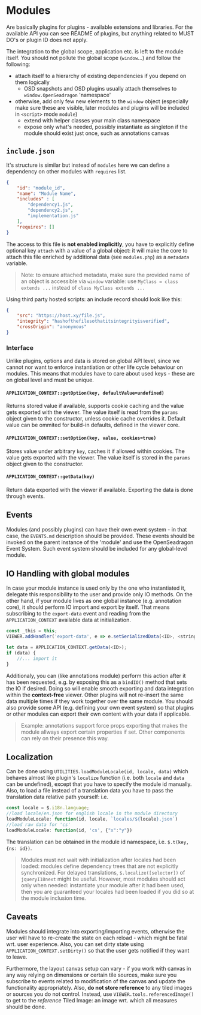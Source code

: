 # Modules

Are basically plugins for plugins - available extensions and libraries.
For the available API you can see README of plugins, but anything related to
MUST DO's or plugin ID does not apply.

The integration to the global scope, application etc. is left to the module itself.
You should not pollute the global scope (`window`...) and follow the following:
 - attach itself to a hierarchy of existing dependencies if you depend on them logically
    - OSD snapshots and OSD plugins usually attach themselves to ``window.OpenSeadragon`` 'namespace'
 - otherwise, add only few new elements to the ``window`` object (especially make sure these are visible, later 
 modules and plugins will be included in `<script>` mode `module`)
    - extend with helper classes your main class namespace
    - expose only what's needed, possibly instantiate as singleton if the module should exist just once, such as annotations canvas

## `include.json`
It's structure is similar but instead of `modules` here we can
define a dependency on other modules with `requires` list.
````json
{
    "id": "module_id",
    "name": "Module Name",
    "includes" : [
        "dependency1.js",
        "dependency2.js",
        "implementation.js"
    ],
    "requires": []
}
````
The access to this file is **not enabled implicitly**, you have to explicitly
define optional key `attach` with a value of a global object: it will make the core to attach 
this file enriched by additional data (see `modules.php`) as a *`metadata`* variable.

> Note: to ensure attached metadata, make sure the provided name of an object is accessible
> via ``window`` variable: use `MyClass = class extends ...` instead of `class MyClass extends ...`

Using third party hosted scripts: an include record should look like this:
````json
{
    "src": "https://host.xy/file.js",
    "integrity": "hashofthefilesothatitsintegrityisverified",
    "crossOrigin": "anonymous"
}
````

### Interface
Unlike plugins, options and data is stored on global API level, since we cannot nor want to enforce instantiation 
or other life cycle behaviour on modules. This means that modules have to care about used keys - these are on global 
level and must be unique.

#### `APPLICATION_CONTEXT::getOption(key, defaultValue=undefined)`
Returns stored value if available, supports cookie caching and the value gets exported with the viewer. The value itself is
read from the `params` object given to the constructor, unless cookie cache overrides it. Default value can be ommited
for build-in defaults, defined in the viewer core.

#### `APPLICATION_CONTEXT::setOption(key, value, cookies=true)`
Stores value under arbitrary `key`, caches it if allowed within cookies. The value gets exported with the viewer. 
The value itself is stored in the `params` object given to the constructor.

#### `APPLICATION_CONTEXT::getData(key)`
Return data exported with the viewer if available. Exporting the data is done through events.

## Events
Modules (and possibly plugins) can have their own event system - in that case, the `EVENTS.md` description
should be provided. These events should be invoked on the parent instance of the 'module' and
use the OpenSeadragon Event System. Such event system should be included for any global-level module.

## IO Handling with global modules
In case your module instance is used only by the one who instantiated it, delegate this responsibility
to the user and provide only IO methods. On the other hand, if your module lives as one global instance (e.g. annotation core), 
it should perform IO import and export by itself. That means subscribing to the
``export-data`` event and reading from the `APPLICATION_CONTEXT` available data at initialization.
``````javascript
const _this = this;
VIEWER.addHandler('export-data', e => e.setSerializedData(<ID>, <string>));

let data = APPLICATION_CONTEXT.getData(<ID>);
if (data) {
    //... import it
}
``````
Additionaly, you can (like annotations module) perform this action after it has been requested, e.g. by exposing
this as a ``bindIO()`` method that sets the IO if desired. Doing so will enable smooth exporting and data integration
within the **context-free** viewer. Other plugins will not re-insert the same data multiple times if they work
together over the same module. You should also provide some API (e.g. defining your own event system) so that 
plugins or other modules can export their own content with your data if applicable.

> Example: annotations support force props exporting that makes the module allways export certain properties
> if set. Other components can rely on their presence this way.


## Localization
Can be done using ``UTILITIES.loadModuleLocale(id, locale, data)`` which behaves almost like plugin's `localize` function
(i.e. both ``locale`` and `data` can be undefined),
except that you have to specify the module id manually. Also, to load a file instead of a translation data you
have to pass the translation data relative path yourself: i.e. 
````javascript
const locale = $.i18n.language;
//load locale/en.json for english locale in the module directory
loadModuleLocale: function(id, locale, `locales/${locale}.json`) 
//load raw data for 'cs'
loadModuleLocale: function(id, 'cs', {"x":"y"}) 
````
 
 The translation can be obtained in the module id namespace, i.e. ``$.t(key, {ns: id})``.

> Modules must not wait with initialization after locales had been loaded: modules define dependency trees that
>are not explicitly synchronized. For delayed translations, ``$.localize([selector])`` of `jqueryI18next` might be useful.
>However, most modules should act only when needed: instantiate your module after it had been used, then you are
>guaranteed your locales had been loaded if you did so at the module inclusion time.

## Caveats
Modules should integrate into exporting/importing events, otherwise the user will have to re-create
the state on each reload - which might be fatal wrt. user experience. Also, you can set dirty state
using ``APPLICATION_CONTEXT.setDirty()`` so that the user gets notified if they want to leave.

Furthermore, the layout canvas setup can vary - if you work with canvas in any way relying on dimensions
or certain tile sources, make sure you subscribe to events related to modification of the canvas and update
the functionality appropriately. Also, **do not store reference** to any tiled images or sources you do not control.
Instead, use ``VIEWER.tools.referencedImage()`` to get to the _reference_ Tiled Image: an image wrt. which
all measures should be done.

